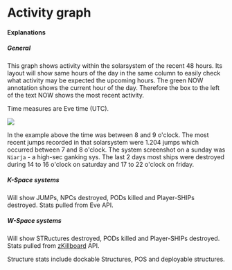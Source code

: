 # Activity graph

#### Explanations
##### General
This graph shows activity within the solarsystem of the recent 48 hours. Its layout will show same hours of the day in the same column to easily check what activity may be expected the upcoming hours.
The green NOW annotation shows the current hour of the day.
Therefore the box to the left of the text NOW shows the most recent activity.

Time measures are Eve time (UTC).

<img src="https://raw.githubusercontent.com/Risingson/eedocs/master/docs/images/ssi/act2.png">

In the example above the time was between 8 and 9 o'clock. The most recent jumps recorded in that solarsystem were 1.204 jumps which occurred between 7 and 8 o'clock.
The system screenshot on a sunday was `Niarja` - a high-sec ganking sys. The last 2 days most ships were destroyed during 14 to 16 o'clock on saturday and 17 to 22 o'clock on friday. 

##### K-Space systems
Will show JUMPs, NPCs destroyed, PODs killed and Player-SHIPs destroyed. 
Stats pulled from Eve API.

##### W-Space systems
Will show STRuctures destroyed, PODs killed and Player-SHIPs destroyed. 
Stats pulled from [zKillboard](https://zKillboard.com/) API.

Structure stats include dockable Structures, POS and deployable structures.
<!--stackedit_data:
eyJoaXN0b3J5IjpbMTMzMDU3NTMwM119
-->